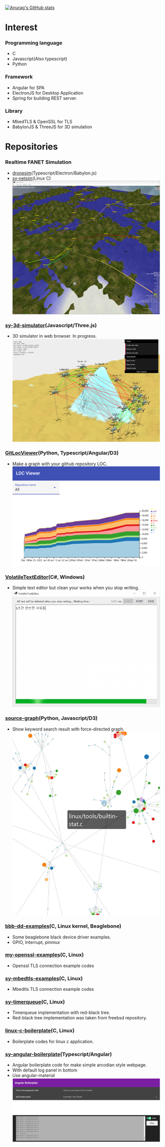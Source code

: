 [![Anurag's GitHub stats](https://github-readme-stats.vercel.app/api?username=Syracusa)](https://github.com/anuraghazra/github-readme-stats)

# Interest
### Programming language
+ C
+ Javascript(Also typescript)
+ Python

### Framework
+ Angular for SPA
+ ElectronJS for Desktop Application
+ Spring for building REST server.

### Library
+ MbedTLS & OpenSSL for TLS
+ BabylonJS & ThreeJS for 3D simulation

# Repositories
### Realtime FANET Simulation
+ [dronesim](https://github.com/Syracusa/dronesim)(Typescript/Electron/Babylon.js)
+ [sy-netsim](https://github.com/Syracusa/sy-netsim)(Linux C)
![Alt text](/static/fanetsim.png?raw=true "fanetsim.png")


### [sy-3d-simulator](https://github.com/Syracusa/sy-3d-simulator)(Javascript/Three.js)
 + 3D simulator in web browser. In progress.
![Alt text](/static/sy-3d-simulator.png?raw=true "sy-3d-simulator.png")

### [GitLocViewer](https://github.com/Syracusa/git-loc-viewer)(Python, Typescript/Angular/D3)
 + Make a graph with your github repository LOC.
![Alt text](/static/git-loc-viewer.png?raw=true "git-loc-viewer.png")

### [VolatileTextEditor](https://github.com/Syracusa/VolatileTextEditor)(C#, Windows)
 + Simple text editor but clean your works when you stop writing.
![Alt text](/static/volatile-text-editor.png?raw=true "volatile-text-editor.png")

### [source-graph](https://github.com/Syracusa/source-graph)(Python, Javascript/D3)
 + Show keyword search result with force-directed graph.
![Alt text](/static/source-graph.png?raw=true "source-graph.png")

### [bbb-dd-examples](https://github.com/Syracusa/bbb-dd-examples)(C, Linux kernel, Beaglebone)
 + Some beaglebone black device driver examples.
 + GPIO, Interrupt, pinmux

### [my-openssl-examples](https://github.com/Syracusa/my-openssl-examples)(C, Linux)
 + Openssl TLS connection example codes

### [sy-mbedtls-examples](https://github.com/Syracusa/sy-mbedtls-examples)(C, Linux)
 + Mbedtls TLS connection example codes

### [sy-timerqueue](https://github.com/Syracusa/sy-timerqueue)(C, Linux)
 + Timerqueue implementation with red-black tree. 
 + Red-black tree implementation was taken from freebsd repository.

### [linux-c-boilerplate](https://github.com/Syracusa/linux-c-boilerplate)(C, Linux)
 + Boilerplate codes for linux c application.

### [sy-angular-boilerplate](https://github.com/Syracusa/sy-angular-boilerplate)(Typescript/Angular)
 + Angular boilerplate code for make simple arcodian style webpage.
 + With default log panel in bottom
 + Use angular-material
![Alt text](/static/angular-boilerplate.png?raw=true "angular-boilerplate.png")

